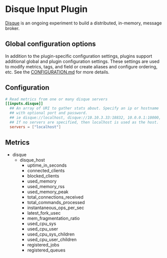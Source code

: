 # Disque Input Plugin

[Disque](https://github.com/antirez/disque) is an ongoing experiment to build a
distributed, in-memory, message broker.

## Global configuration options <!-- @/docs/includes/plugin_config.md -->

In addition to the plugin-specific configuration settings, plugins support
additional global and plugin configuration settings. These settings are used to
modify metrics, tags, and field or create aliases and configure ordering, etc.
See the [CONFIGURATION.md][CONFIGURATION.md] for more details.

[CONFIGURATION.md]: ../../../docs/CONFIGURATION.md#plugins

## Configuration

```toml @sample.conf
# Read metrics from one or many disque servers
[[inputs.disque]]
  ## An array of URI to gather stats about. Specify an ip or hostname
  ## with optional port and password.
  ## ie disque://localhost, disque://10.10.3.33:18832, 10.0.0.1:10000, etc.
  ## If no servers are specified, then localhost is used as the host.
  servers = ["localhost"]
```

## Metrics

- disque
  - disque_host
    - uptime_in_seconds
    - connected_clients
    - blocked_clients
    - used_memory
    - used_memory_rss
    - used_memory_peak
    - total_connections_received
    - total_commands_processed
    - instantaneous_ops_per_sec
    - latest_fork_usec
    - mem_fragmentation_ratio
    - used_cpu_sys
    - used_cpu_user
    - used_cpu_sys_children
    - used_cpu_user_children
    - registered_jobs
    - registered_queues
